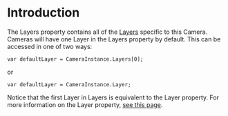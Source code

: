 # Introduction

The Layers property contains all of the [Layers](../../../../frb/docs/index.php) specific to this Camera. Cameras will have one Layer in the Layers property by default. This can be accessed in one of two ways:

```
var defaultLayer = CameraInstance.Layers[0];
```

or

```
var defaultLayer = CameraInstance.Layer;
```

Notice that the first Layer in Layers is equivalent to the Layer property. For more information on the Layer property, [see this page](../../../../frb/docs/index.php).
